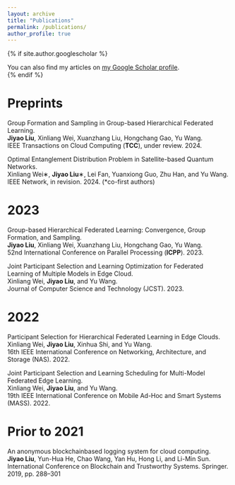 ```yaml
---
layout: archive
title: "Publications"
permalink: /publications/
author_profile: true
---
```


{% if site.author.googlescholar %}
  <div class="wordwrap">You can also find my articles on <a href="{{site.author.googlescholar}}">my Google Scholar profile</a>.</div>
{% endif %}

<!-- 
{% include base_path %}

{% for post in site.publications reversed %}
  {% include archive-single.html %}
{% endfor %} 
-->

# Preprints

Group Formation and Sampling in Group-based Hierarchical Federated Learning.  
**Jiyao Liu**, Xinliang Wei, Xuanzhang Liu, Hongchang Gao, Yu Wang.  
IEEE Transactions on Cloud Computing (**TCC**), under review. 2024.  

Optimal Entanglement Distribution Problem in Satellite-based Quantum Networks.  
Xinliang Wei∗, **Jiyao Liu**∗, Lei Fan, Yuanxiong Guo, Zhu Han, and Yu Wang.  
IEEE Network, in revision. 2024. (*co-first authors)  

# 2023

Group-based Hierarchical Federated Learning: Convergence, Group Formation, and Sampling.  
**Jiyao Liu**, Xinliang Wei, Xuanzhang Liu, Hongchang Gao, Yu Wang.  
52nd International Conference on Parallel Processing (**ICPP**). 2023.  

Joint Participant Selection and Learning Optimization for Federated Learning of Multiple Models in Edge Cloud.  
Xinliang Wei, **Jiyao Liu**, and Yu Wang.  
Journal of Computer Science and Technology (JCST). 2023.

# 2022

Participant Selection for Hierarchical Federated Learning in Edge Clouds.  
Xinliang Wei, **Jiyao Liu**, Xinhua Shi, and Yu Wang.  
16th IEEE International Conference on Networking, Architecture, and Storage (NAS). 2022.  

Joint Participant Selection and Learning Scheduling for Multi-Model Federated Edge Learning.  
Xinliang Wei, **Jiyao Liu**, and Yu Wang.  
19th IEEE International Conference on Mobile Ad-Hoc and Smart Systems (MASS). 2022.  


# Prior to 2021

An anonymous blockchainbased logging system for cloud computing.  
**Jiyao Liu**, Yun-Hua He, Chao Wang, Yan Hu, Hong Li, and Li-Min Sun.  
International Conference on Blockchain and Trustworthy Systems. Springer. 2019, pp. 288–301  
